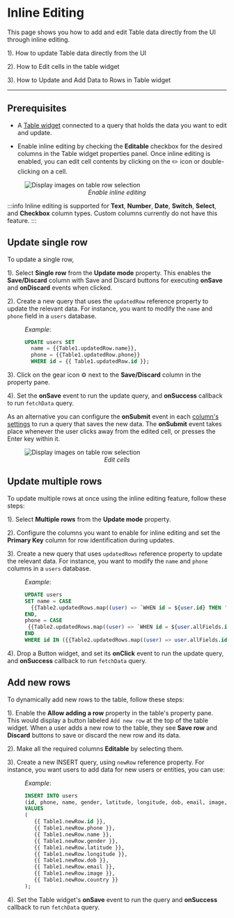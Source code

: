 # Inline Editing

This page shows you how to add and edit Table data directly from the UI through inline editing.



1). How to update Table data directly from the UI

2). How to Edit cells in the table widget

3). How to Update and Add Data to Rows in Table widget

---



<VideoEmbed host="youtube" videoId="eIecDfvSOsU" title="" caption=""/>


## Prerequisites

* A [Table widget](/reference/widgets/table) connected to a query that holds the data you want to edit and update.

* Enable inline editing by checking the **Editable** checkbox for the desired columns in the Table widget properties panel. Once inline editing is enabled, you can edit cell contents by clicking on the ✏️ icon or double-clicking on a cell.

<figure>
  <img src="/img/inline-22.png" style= {{width:"600px", height:"auto"}} alt="Display images on table row selection"/>
  <figcaption align = "center"><i>Enable inline editing</i></figcaption>
</figure>


:::info
Inline editing is supported for **Text**, **Number**, **Date**, **Switch**, **Select**, and **Checkbox** column types. Custom columns currently do not have this feature.
:::



## Update single row


To update a single row, 

1). Select **Single row**  from the **Update mode** property. This enables the **Save/Discard** column with Save and Discard buttons for executing **onSave** and **onDiscard** events when clicked.

2). Create a new query that uses the `updatedRow` reference property to update the relevant data. For instance, you want to modify the `name`  and `phone` field in a `users` database.

<dd>

_Example_:

```sql
UPDATE users SET 
  name = {{Table1.updatedRow.name}},
  phone = {{Table1.updatedRow.phone}}
  WHERE id = {{ Table1.updatedRow.id }};
```

</dd>

3). Click on the gear icon ⚙️ next to the **Save/Discard** column in the property pane.

4). Set the **onSave** event to run the update query, and **onSuccess** callback to run `fetchData` query.
 
As an alternative you can configure the **onSubmit** event in each [column's settings](/reference/widgets/table/column-settings) to run a query that saves the new data. The **onSubmit** event takes place whenever the user clicks away from the edited cell, or presses the Enter key within it. 

<figure>
  <img src="/img/inline-single.gif" style= {{width:"700px", height:"auto"}} alt="Display images on table row selection"/>
  <figcaption align = "center"><i>Edit cells</i></figcaption>
</figure>

## Update multiple rows

To update multiple rows at once using the inline editing feature, follow these steps:

1). Select **Multiple rows** from the **Update mode** property.

2). Configure the columns you want to enable for inline editing and set the **Primary Key** column for row identification during updates.

3). Create a new query that uses `updatedRows` reference property to update the relevant data. For instance, you want to modify the `name`  and `phone` columns in a `users` database.

<dd>

_Example_:

```sql
UPDATE users
SET name = CASE
  {{Table2.updatedRows.map((user) => `WHEN id = ${user.id} THEN '${user.updatedFields.name}'`).join('\n')}}
END,
phone = CASE
 {{Table2.updatedRows.map((user) => `WHEN id = ${user.allFields.id} THEN '${user.updatedFields.phone}'`).join('\n')}}
END
WHERE id IN ({{Table2.updatedRows.map((user) => user.allFields.id).join(',')}});
```

</dd>

4). Drop a Button widget, and set its **onClick** event to run the update query, and **onSuccess** callback to run `fetchData` query.



## Add new rows

To dynamically add new rows to the table, follow these steps:

1). Enable the **Allow adding a row** property in the table's property pane. This would display a button labeled `Add new row` at the top of the table widget. When a user adds a new row to the table, they see **Save row** and **Discard** buttons to save or discard the new row and its data.

2). Make all the required columns **Editable** by selecting them.

3). Create a new INSERT query, using `newRow` reference property. For instance, you want users to add data for new users or entities, you can use:

<dd>

_Example_:

```sql
INSERT INTO users 
(id, phone, name, gender, latitude, longitude, dob, email, image, country) 
VALUES 
(
   {{ Table1.newRow.id }}, 
   {{ Table1.newRow.phone }}, 
   {{ Table1.newRow.name }}, 
   {{ Table1.newRow.gender }}, 
   {{ Table1.newRow.latitude }}, 
   {{ Table1.newRow.longitude }}, 
   {{ Table1.newRow.dob }}, 
   {{ Table1.newRow.email }}, 
   {{ Table1.newRow.image }}, 
   {{ Table1.newRow.country }}
);
```

</dd>

4). Set the Table widget's **onSave** event to run the query and **onSuccess** callback to run `fetchData` query.









